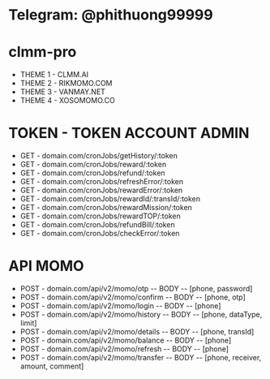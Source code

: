 # Telegram: @phithuong99999

# clmm-pro

* THEME 1 - CLMM.AI
* THEME 2 - RIKMOMO.COM
* THEME 3 - VANMAY.NET
* THEME 4 - XOSOMOMO.CO

# TOKEN - TOKEN ACCOUNT ADMIN

* GET - domain.com/cronJobs/getHistory/:token
* GET - domain.com/cronJobs/reward/:token
* GET - domain.com/cronJobs/refund/:token
* GET - domain.com/cronJobs/refreshError/:token
* GET - domain.com/cronJobs/rewardError/:token
* GET - domain.com/cronJobs/rewardId/:transId/:token
* GET - domain.com/cronJobs/rewardMission/:token
* GET - domain.com/cronJobs/rewardTOP/:token
* GET - domain.com/cronJobs/refundBill/:token
* GET - domain.com/cronJobs/checkError/:token

# API MOMO

* POST - domain.com/api/v2/momo/otp -- BODY -- [phone, password]
* POST - domain.com/api/v2/momo/confirm -- BODY -- [phone, otp]
* POST - domain.com/api/v2/momo/login -- BODY -- [phone]
* POST - domain.com/api/v2/momo/history -- BODY -- [phone, dataType, limit]
* POST - domain.com/api/v2/momo/details -- BODY -- [phone, transId]
* POST - domain.com/api/v2/momo/balance -- BODY -- [phone]
* POST - domain.com/api/v2/momo/refresh -- BODY -- [phone]
* POST - domain.com/api/v2/momo/transfer -- BODY -- [phone, receiver, amount, comment]
